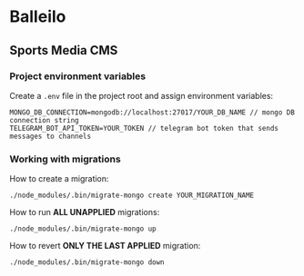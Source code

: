 # Balleilo

## Sports Media CMS

### Project environment variables

Create a `.env` file in the project root and assign environment variables:
```
MONGO_DB_CONNECTION=mongodb://localhost:27017/YOUR_DB_NAME // mongo DB connection string
TELEGRAM_BOT_API_TOKEN=YOUR_TOKEN // telegram bot token that sends messages to channels
```

### Working with migrations

How to create a migration:
```
./node_modules/.bin/migrate-mongo create YOUR_MIGRATION_NAME
```

How to run **ALL UNAPPLIED** migrations:
```
./node_modules/.bin/migrate-mongo up
```

How to revert **ONLY THE LAST APPLIED** migration:
```
./node_modules/.bin/migrate-mongo down
```
